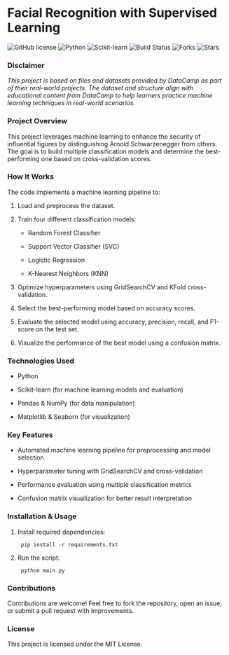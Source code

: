 # Facial Recognition with Supervised Learning

![GitHub license](https://img.shields.io/badge/License-MIT-blue.svg)
![Python](https://img.shields.io/badge/Python-3.x-blue.svg)
![Scikit-learn](https://img.shields.io/badge/Scikit--learn-ML-orange)
![Build Status](https://img.shields.io/badge/build-passing-brightgreen)
![Forks](https://img.shields.io/github/forks/wrrnchng/Facial-Recognition-with-Supervised-Learning?style=social)
![Stars](https://img.shields.io/github/stars/wrrnchng/Facial-Recognition-with-Supervised-Learning?style=social)


### Disclaimer
*This project is based on files and datasets provided by DataCamp as part of their real-world projects. The dataset and structure align with educational content from DataCamp to help learners practice machine learning techniques in real-world scenarios.*

### Project Overview

This project leverages machine learning to enhance the security of influential figures by distinguishing Arnold Schwarzenegger from others. The goal is to build multiple classification models and determine the best-performing one based on cross-validation scores.

### How It Works

The code implements a machine learning pipeline to:

1. Load and preprocess the dataset.

2. Train four different classification models:

    - Random Forest Classifier

    - Support Vector Classifier (SVC)

    - Logistic Regression

    - K-Nearest Neighbors (KNN)

3. Optimize hyperparameters using GridSearchCV and KFold cross-validation.

4. Select the best-performing model based on accuracy scores.

5. Evaluate the selected model using accuracy, precision, recall, and F1-score on the test set.

6. Visualize the performance of the best model using a confusion matrix.

### Technologies Used

  - Python

  - Scikit-learn (for machine learning models and evaluation)

  - Pandas & NumPy (for data manipulation)

  - Matplotlib & Seaborn (for visualization)

### Key Features

  - Automated machine learning pipeline for preprocessing and model selection

  - Hyperparameter tuning with GridSearchCV and cross-validation

  - Performance evaluation using multiple classification metrics

  - Confusion matrix visualization for better result interpretation

### Installation & Usage

1. Install required dependencies:

        pip install -r requirements.txt

2. Run the script:

        python main.py

### Contributions

Contributions are welcome! Feel free to fork the repository, open an issue, or submit a pull request with improvements.

### License

This project is licensed under the MIT License.



